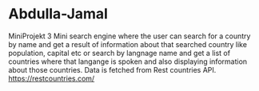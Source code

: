 # Abdulla-Jamal
MiniProjekt 3
Mini search engine where the user can search for a country by name and get a result of information about that searched country like population, capital etc
or search by langnage name and get a list of countries where that langange is spoken and also displaying information about those countries.
Data is fetched from Rest countries API.
https://restcountries.com/
